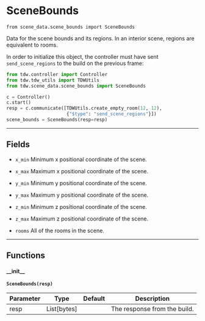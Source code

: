 # SceneBounds

`from scene_data.scene_bounds import SceneBounds`

Data for the scene bounds and its regions. In an interior scene, regions are equivalent to rooms.

In order to initialize this object, the controller must have sent `send_scene_regions` to the build on the previous frame:

```python
from tdw.controller import Controller
from tdw.tdw_utils import TDWUtils
from tdw.scene_data.scene_bounds import SceneBounds

c = Controller()
c.start()
resp = c.communicate([TDWUtils.create_empty_room(12, 12),
                      {"$type": "send_scene_regions"}])
scene_bounds = SceneBounds(resp=resp)
```

***

## Fields

- `x_min` Minimum x positional coordinate of the scene.

- `x_max` Maximum x positional coordinate of the scene.

- `y_min` Minimum y positional coordinate of the scene.

- `y_max` Maximum y positional coordinate of the scene.

- `z_min` Minimum z positional coordinate of the scene.

- `z_max` Maximum z positional coordinate of the scene.

- `rooms` All of the rooms in the scene.

***

## Functions

#### \_\_init\_\_

**`SceneBounds(resp)`**

| Parameter | Type | Default | Description |
| --- | --- | --- | --- |
| resp |  List[bytes] |  | The response from the build. |


